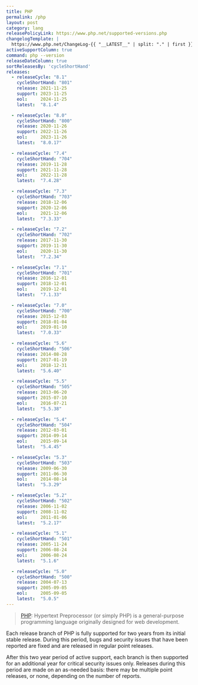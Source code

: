```yaml
---
title: PHP
permalink: /php
layout: post
category: lang
releasePolicyLink: https://www.php.net/supported-versions.php
changelogTemplate: |
  https://www.php.net/ChangeLog-{{ "__LATEST__" | split: "." | first }}.php#__LATEST__
activeSupportColumn: true
command: php --version
releaseDateColumn: true
sortReleasesBy: 'cycleShortHand'
releases:
  - releaseCycle: "8.1"
    cycleShortHand: "801"
    release: 2021-11-25
    support: 2023-11-25
    eol:     2024-11-25
    latest:  "8.1.4"

  - releaseCycle: "8.0"
    cycleShortHand: "800"
    release: 2020-11-26
    support: 2022-11-26
    eol:     2023-11-26
    latest:  "8.0.17"

  - releaseCycle: "7.4"
    cycleShortHand: "704"
    release: 2019-11-28
    support: 2021-11-28
    eol:     2022-11-28
    latest:  "7.4.28"

  - releaseCycle: "7.3"
    cycleShortHand: "703"
    release: 2018-12-06
    support: 2020-12-06
    eol:     2021-12-06
    latest:  "7.3.33"

  - releaseCycle: "7.2"
    cycleShortHand: "702"
    release: 2017-11-30
    support: 2019-11-30
    eol:     2020-11-30
    latest:  "7.2.34"

  - releaseCycle: "7.1"
    cycleShortHand: "701"
    release: 2016-12-01
    support: 2018-12-01
    eol:     2019-12-01
    latest:  "7.1.33"

  - releaseCycle: "7.0"
    cycleShortHand: "700"
    release: 2015-12-03
    support: 2018-01-04
    eol:     2019-01-10
    latest:  "7.0.33"

  - releaseCycle: "5.6"
    cycleShortHand: "506"
    release: 2014-08-28
    support: 2017-01-19
    eol:     2018-12-31
    latest:  "5.6.40"

  - releaseCycle: "5.5"
    cycleShortHand: "505"
    release: 2013-06-20
    support: 2015-07-10
    eol:     2016-07-21
    latest:  "5.5.38"

  - releaseCycle: "5.4"
    cycleShortHand: "504"
    release: 2012-03-01
    support: 2014-09-14
    eol:     2015-09-14
    latest:  "5.4.45"

  - releaseCycle: "5.3"
    cycleShortHand: "503"
    release: 2009-06-30
    support: 2011-06-30
    eol:     2014-08-14
    latest:  "5.3.29"

  - releaseCycle: "5.2"
    cycleShortHand: "502"
    release: 2006-11-02
    support: 2008-11-02
    eol:     2011-01-06
    latest:  "5.2.17"

  - releaseCycle: "5.1"
    cycleShortHand: "501"
    release: 2005-11-24
    support: 2006-08-24
    eol:     2006-08-24
    latest:  "5.1.6"

  - releaseCycle: "5.0"
    cycleShortHand: "500"
    release: 2004-07-13
    support: 2005-09-05
    eol:     2005-09-05
    latest:  "5.0.5"
---
```


> [PHP](https://www.php.net/): Hypertext Preprocessor (or simply PHP) is a general-purpose programming language originally designed for web development.

Each release branch of PHP is fully supported for two years from its initial stable release. During this period, bugs and security issues that have been reported are fixed and are released in regular point releases.

After this two year period of active support, each branch is then supported for an additional year for critical security issues only. Releases during this period are made on an as-needed basis: there may be multiple point releases, or none, depending on the number of reports.
